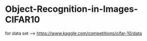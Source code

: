 # Object-Recognition-in-Images-CIFAR10

for data set --> https://www.kaggle.com/competitions/cifar-10/data
